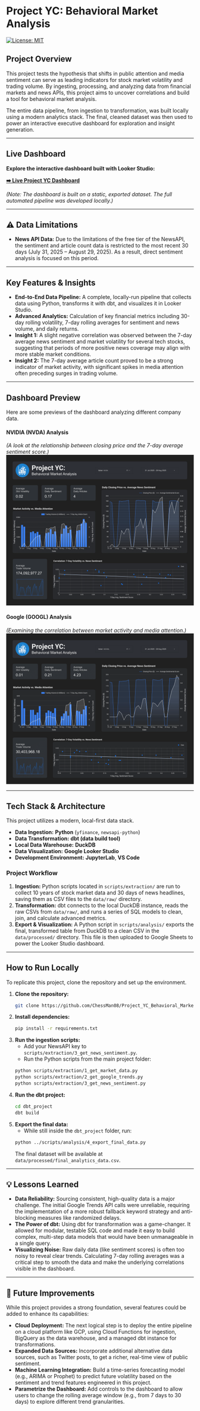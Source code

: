 # Project YC: Behavioral Market Analysis

[![License: MIT](https://img.shields.io/badge/License-MIT-blue.svg)](https://opensource.org/licenses/MIT)
## Project Overview

This project tests the hypothesis that shifts in public attention and media sentiment can serve as leading indicators for stock market volatility and trading volume. By ingesting, processing, and analyzing data from financial markets and news APIs, this project aims to uncover correlations and build a tool for behavioral market analysis.

The entire data pipeline, from ingestion to transformation, was built locally using a modern analytics stack. The final, cleaned dataset was then used to power an interactive executive dashboard for exploration and insight generation.

---

## Live Dashboard

**Explore the interactive dashboard built with Looker Studio:**

[**➡️ Live Project YC Dashboard**](https://lookerstudio.google.com/s/vxjSU55_Kw0)

*(Note: The dashboard is built on a static, exported dataset. The full automated pipeline was developed locally.)*

---

## ⚠️ Data Limitations

* **News API Data:** Due to the limitations of the free tier of the NewsAPI, the sentiment and article count data is restricted to the most recent 30 days (July 31, 2025 – August 29, 2025). As a result, direct sentiment analysis is focused on this period.

---

## Key Features & Insights

* **End-to-End Data Pipeline:** A complete, locally-run pipeline that collects data using Python, transforms it with dbt, and visualizes it in Looker Studio.
* **Advanced Analytics:** Calculation of key financial metrics including 30-day rolling volatility, 7-day rolling averages for sentiment and news volume, and daily returns.
* **Insight 1:** A slight negative correlation was observed between the 7-day average news sentiment and market volatility for several tech stocks, suggesting that periods of more positive news coverage may align with more stable market conditions.
* **Insight 2:** The 7-day average article count proved to be a strong indicator of market activity, with significant spikes in media attention often preceding surges in trading volume.

---

## Dashboard Preview

Here are some previews of the dashboard analyzing different company data.

#### **NVIDIA (NVDA) Analysis**
*(A look at the relationship between closing price and the 7-day average sentiment score.)*
![NVDA Analysis](./assets/screenshot_nvda.png)

#### **Google (GOOGL) Analysis**
*(Examining the correlation between market activity and media attention.)*
![GOOGL Analysis](./assets/screenshot_googl.png)

---

## Tech Stack & Architecture

This project utilizes a modern, local-first data stack.

* **Data Ingestion:** **Python** (`yfinance`, `newsapi-python`)
* **Data Transformation:** **dbt (data build tool)**
* **Local Data Warehouse:** **DuckDB**
* **Data Visualization:** **Google Looker Studio**
* **Development Environment:** **JupyterLab**, **VS Code**

### Project Workflow
1.  **Ingestion:** Python scripts located in `scripts/extraction/` are run to collect 10 years of stock market data and 30 days of news headlines, saving them as CSV files to the `data/raw/` directory.
2.  **Transformation:** dbt connects to the local DuckDB instance, reads the raw CSVs from `data/raw/`, and runs a series of SQL models to clean, join, and calculate advanced metrics.
3.  **Export & Visualization:** A Python script in `scripts/analysis/` exports the final, transformed table from DuckDB to a clean CSV in the `data/processed/` directory. This file is then uploaded to Google Sheets to power the Looker Studio dashboard.

---

## How to Run Locally

To replicate this project, clone the repository and set up the environment.

1.  **Clone the repository:**
    ```bash
    git clone https://github.com/ChessMan08/Project_YC_Behavioral_Market_Analysis.git
    ```
2.  **Install dependencies:**
    ```bash
    pip install -r requirements.txt
    ```
3.  **Run the ingestion scripts:**
    * Add your NewsAPI key to `scripts/extraction/3_get_news_sentiment.py`.
    * Run the Python scripts from the main project folder:
    ```bash
    python scripts/extraction/1_get_market_data.py
    python scripts/extraction/2_get_google_trends.py
    python scripts/extraction/3_get_news_sentiment.py
    ```
4.  **Run the dbt project:**
    ```bash
    cd dbt_project
    dbt build
    ```
5.  **Export the final data:**
    * While still inside the `dbt_project` folder, run:
    ```bash
    python ../scripts/analysis/4_export_final_data.py
    ```
    The final dataset will be available at `data/processed/final_analytics_data.csv`.

---

## 💡 Lessons Learned

* **Data Reliability:** Sourcing consistent, high-quality data is a major challenge. The initial Google Trends API calls were unreliable, requiring the implementation of a more robust fallback keyword strategy and anti-blocking measures like randomized delays.
* **The Power of dbt:** Using dbt for transformation was a game-changer. It allowed for modular, testable SQL code and made it easy to build complex, multi-step data models that would have been unmanageable in a single query.
* **Visualizing Noise:** Raw daily data (like sentiment scores) is often too noisy to reveal clear trends. Calculating 7-day rolling averages was a critical step to smooth the data and make the underlying correlations visible in the dashboard.

---

## 🔮 Future Improvements

While this project provides a strong foundation, several features could be added to enhance its capabilities:

* **Cloud Deployment:** The next logical step is to deploy the entire pipeline on a cloud platform like GCP, using Cloud Functions for ingestion, BigQuery as the data warehouse, and a managed dbt instance for transformations.
* **Expanded Data Sources:** Incorporate additional alternative data sources, such as Twitter posts, to get a richer, real-time view of public sentiment.
* **Machine Learning Integration:** Build a time-series forecasting model (e.g., ARIMA or Prophet) to predict future volatility based on the sentiment and trend features engineered in this project.
* **Parametrize the Dashboard:** Add controls to the dashboard to allow users to change the rolling average window (e.g., from 7 days to 30 days) to explore different trend granularities.
